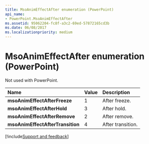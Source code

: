 ```yaml
---
title: MsoAnimEffectAfter enumeration (PowerPoint)
api_name:
- PowerPoint.MsoAnimEffectAfter
ms.assetid: 95062204-fc8f-a3c2-69ed-57872165cd3b
ms.date: 06/08/2017
ms.localizationpriority: medium
---
```



# MsoAnimEffectAfter enumeration (PowerPoint)

Not used with PowerPoint.



|Name|Value|Description|
|:-----|:-----|:-----|
|**msoAnimEffectAfterFreeze**|1|After freeze.|
|**msoAnimEffectAfterHold**|3|After hold.|
|**msoAnimEffectAfterRemove**|2|After remove.|
|**msoAnimEffectAfterTransition**|4|After transition.|

[!include[Support and feedback](~/includes/feedback-boilerplate.md)]